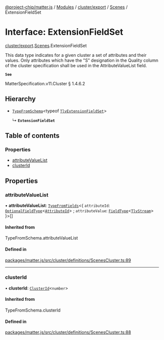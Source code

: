 [@project-chip/matter.js](../README.md) / [Modules](../modules.md) / [cluster/export](../modules/cluster_export.md) / [Scenes](../modules/cluster_export.Scenes.md) / ExtensionFieldSet

# Interface: ExtensionFieldSet

[cluster/export](../modules/cluster_export.md).[Scenes](../modules/cluster_export.Scenes.md).ExtensionFieldSet

This data type indicates for a given cluster a set of attributes and their values. Only attributes which have
the "S" designation in the Quality column of the cluster specification shall be used in the AttributeValueList
field.

**`See`**

MatterSpecification.v11.Cluster § 1.4.6.2

## Hierarchy

- [`TypeFromSchema`](../modules/tlv_export.md#typefromschema)\<typeof [`TlvExtensionFieldSet`](../modules/cluster_export.Scenes.md#tlvextensionfieldset)\>

  ↳ **`ExtensionFieldSet`**

## Table of contents

### Properties

- [attributeValueList](cluster_export.Scenes.ExtensionFieldSet.md#attributevaluelist)
- [clusterId](cluster_export.Scenes.ExtensionFieldSet.md#clusterid)

## Properties

### attributeValueList

• **attributeValueList**: [`TypeFromFields`](../modules/tlv_export.md#typefromfields)\<\{ `attributeId`: [`OptionalFieldType`](tlv_export.OptionalFieldType.md)\<[`AttributeId`](../modules/datatype_export.md#attributeid)\> ; `attributeValue`: [`FieldType`](tlv_export.FieldType.md)\<[`TlvStream`](../modules/tlv_export.md#tlvstream)\>  }\>[]

#### Inherited from

TypeFromSchema.attributeValueList

#### Defined in

[packages/matter.js/src/cluster/definitions/ScenesCluster.ts:89](https://github.com/project-chip/matter.js/blob/558e12c94a201592c28c7bc0743705360b3e5ca6/packages/matter.js/src/cluster/definitions/ScenesCluster.ts#L89)

___

### clusterId

• **clusterId**: [`ClusterId`](../modules/datatype_export.md#clusterid)\<`number`\>

#### Inherited from

TypeFromSchema.clusterId

#### Defined in

[packages/matter.js/src/cluster/definitions/ScenesCluster.ts:88](https://github.com/project-chip/matter.js/blob/558e12c94a201592c28c7bc0743705360b3e5ca6/packages/matter.js/src/cluster/definitions/ScenesCluster.ts#L88)
